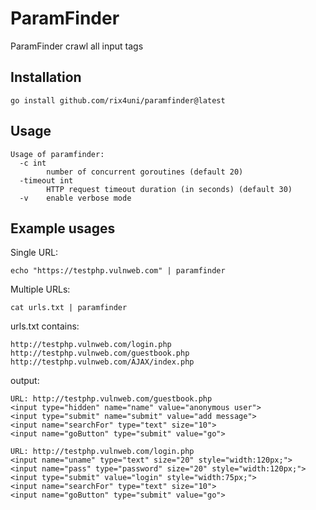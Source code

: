 # ParamFinder

ParamFinder crawl all input tags

## Installation
```
go install github.com/rix4uni/paramfinder@latest
```

## Usage
```
Usage of paramfinder:
  -c int
        number of concurrent goroutines (default 20)
  -timeout int
        HTTP request timeout duration (in seconds) (default 30)
  -v    enable verbose mode
```

## Example usages

Single URL:
```
echo "https://testphp.vulnweb.com" | paramfinder
```

Multiple URLs:
```
cat urls.txt | paramfinder
```

urls.txt contains:
```
http://testphp.vulnweb.com/login.php
http://testphp.vulnweb.com/guestbook.php
http://testphp.vulnweb.com/AJAX/index.php
```

output:
```
URL: http://testphp.vulnweb.com/guestbook.php
<input type="hidden" name="name" value="anonymous user">
<input type="submit" name="submit" value="add message">
<input name="searchFor" type="text" size="10">
<input name="goButton" type="submit" value="go">

URL: http://testphp.vulnweb.com/login.php
<input name="uname" type="text" size="20" style="width:120px;">
<input name="pass" type="password" size="20" style="width:120px;">
<input type="submit" value="login" style="width:75px;">
<input name="searchFor" type="text" size="10">
<input name="goButton" type="submit" value="go">
```
